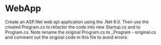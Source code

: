 # WebApp

Create an ASP.Net web api application using the .Net 6.0. Then use the created Program.cs to refactor the code into new Startup.cs and to Program.cs.
Note rename the original Program.cs to _Program - original.cs and comment out the original code in this file to avoid errors.
